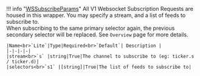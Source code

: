 !!! info "[WSSubscribeParams](/../../schemas/ws_subscribe_params)"
    All V1 Websocket Subscription Requests are housed in this wrapper. You may specify a stream, and a list of feeds to subscribe to.<br>When subscribing to the same primary selector again, the previous secondary selector will be replaced. See `Overview` page for more details.<br>

    |Name<br>`Lite`|Type|Required<br>`Default`| Description |
    |-|-|-|-|
    |stream<br>`s` |string|True|The channel to subscribe to (eg: ticker.s / ticker.d)|
    |selectors<br>`s1` |[string]|True|The list of feeds to subscribe to|
